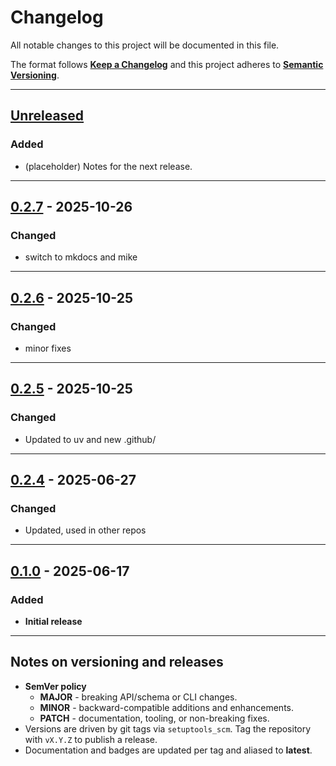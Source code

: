 # Changelog

All notable changes to this project will be documented in this file.

The format follows **[Keep a Changelog](https://keepachangelog.com/en/1.1.0/)**
and this project adheres to **[Semantic Versioning](https://semver.org/spec/v2.0.0.html)**.

---

## [Unreleased]

### Added
- (placeholder) Notes for the next release.

---

## [0.2.7] - 2025-10-26

### Changed
- switch to mkdocs and mike

---

## [0.2.6] - 2025-10-25

### Changed
- minor fixes

---

## [0.2.5] - 2025-10-25

### Changed
- Updated to uv and new .github/

---

## [0.2.4] - 2025-06-27

### Changed
- Updated, used in other repos

---

## [0.1.0] - 2025-06-17

### Added
- **Initial release** 
---

## Notes on versioning and releases

- **SemVer policy**
  - **MAJOR** - breaking API/schema or CLI changes.
  - **MINOR** - backward-compatible additions and enhancements.
  - **PATCH** - documentation, tooling, or non-breaking fixes.
- Versions are driven by git tags via `setuptools_scm`.
  Tag the repository with `vX.Y.Z` to publish a release.
- Documentation and badges are updated per tag and aliased to **latest**.

[Unreleased]: https://github.com/civic-interconnect/civic-transparency-py-sdk/compare/v0.2.7...HEAD
[0.2.7]: https://github.com/civic-interconnect/civic-transparency-py-sdk/releases/tag/v0.2.7
[0.2.6]: https://github.com/civic-interconnect/civic-transparency-py-sdk/releases/tag/v0.2.6
[0.2.5]: https://github.com/civic-interconnect/civic-transparency-py-sdk/releases/tag/v0.2.5
[0.2.4]: https://github.com/civic-interconnect/civic-transparency-py-sdk/releases/tag/v0.2.4
[0.1.0]: https://github.com/civic-interconnect/civic-transparency-py-sdk/releases/tag/v0.1.0
